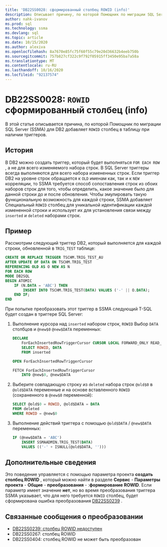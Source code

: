 ```yaml
---
title: 'DB22SS0028: сформированный столбец ROWID (info)'
description: Описывает причину, по которой Помощник по миграции SQL Server (SSMA) для DB2 добавляет столбец ROWID в таблицу.
author: nahk-ivanov
ms.prod: sql
ms.technology: ssma
ms.devlang: sql
ms.topic: article
ms.date: 10/15/2020
ms.author: alexiva
ms.openlocfilehash: 8a7670e85fc75f60f55c79e20d36632b4eeb750b
ms.sourcegitcommit: 757b827cf322c9f792f05915ff3450e95ba7a58a
ms.translationtype: MT
ms.contentlocale: ru-RU
ms.lasthandoff: 10/16/2020
ms.locfileid: "92137574"
---
```

# <a name="db22ss0028-rowid-column-generated-info"></a>DB22SS0028: `ROWID` сформированный столбец (info)

В этой статье описывается причина, по которой Помощник по миграции SQL Server (SSMA) для DB2 добавляет `ROWID` столбец в таблицу при наличии триггеров.

## <a name="background"></a>История

В DB2 можно создать триггер, который будет выполняться `FOR EACH ROW` , а не для всего изменяемого набора строк. В SQL Server триггеры всегда выполняются для всего набора измененных строк. Если триггер DB2 на уровне строк обращается к `OLD` именам как, так и к `NEW` корреляции, то SSMA требуется способ сопоставления строк из обоих наборов строк для того, чтобы определить, какое значение было для данной строки до и после обновления. Чтобы эмулировать такую функциональную возможность для каждой строки, SSMA добавляет Специальный `ROWID` столбец для уникальной идентификации каждой измененной строки и использует их для установления связи между `inserted` и `deleted` наборами строк.

## <a name="example"></a>Пример

Рассмотрим следующий триггер DB2, который выполняется для каждой строки, обновленной в `TRIG_TEST` таблице:

```sql
CREATE OR REPLACE TRIGGER TSCHM.TRIG_TEST_AU
AFTER UPDATE OF DATA ON TSCHM.TRIG_TEST
REFERENCING OLD AS O NEW AS N
FOR EACH ROW
MODE DB2SQL
BEGIN ATOMIC
    IF (N.DATA = 'ABC') THEN
        INSERT INTO TSCHM.TRIG_TEST(DATA) VALUES ('-' || O.DATA);
    END IF;
END
```

При попытке преобразовать этот триггер в SSMA следующий T-SQL будет создан в триггере SQL Server:

1) Выполнение курсора над `inserted` набором строк, `ROWID` Выбор `DATA` столбцов и `@new$0` `@new$DATA` переменных:

    ```sql
    DECLARE
        ForEachInsertedRowTriggerCursor CURSOR LOCAL FORWARD_ONLY READ_ONLY FOR
        SELECT ROWID, DATA
        FROM inserted

    OPEN ForEachInsertedRowTriggerCursor

    FETCH ForEachInsertedRowTriggerCursor
        INTO @new$0, @new$DATA
    ```

2) Выберите совпадающую строку из `deleted` набора строк `@old$0` в `@old$DATA` переменные и на основе вставленного `ROWID` (сохраненного в `@new$0` переменной):

    ```sql
    SELECT @old$0 = ROWID, @old$DATA = DATA
    FROM deleted
    WHERE ROWID = @new$0
    ```

3) Выполнение действий триггера с помощью `@old$DATA` / `@new$DATA` переменных:

    ```sql
    IF (@new$DATA = 'ABC')
        INSERT SSMAADMIN.TRIG_TEST(DATA)
        VALUES (('-' + ISNULL(@old$DATA, '')))
    ```

## <a name="additional-information"></a>Дополнительные сведения

Это поведение управляется с помощью параметра проекта **создать столбец ROWID** , который можно найти в разделе **Сервис**  -  **Параметры проекта**  -  **Общие**  -  **преобразования**  -  :**формирование ROWID**. Если параметр имеет значение **нет**, но во время преобразования триггера SSMA указывает, что для него требуется `ROWID` столбец, будет сформирована ошибка преобразования [DB22SS0239](db22ss0239.md) .

## <a name="related-conversion-messages"></a>Связанные сообщения о преобразовании

* [DB22SS0239: столбец ROWID недоступен](db22ss0239.md)
* DB22SS0267: столбец ROWID
* DB22SS0404: столбец ROWID не может быть преобразован
